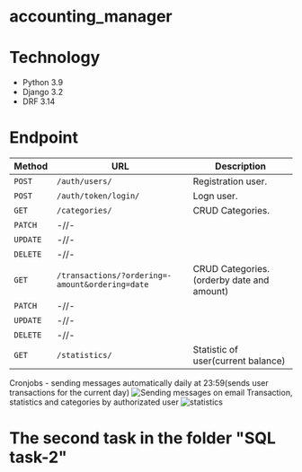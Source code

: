 # accounting_manager


# Technology

* Python 3.9
* Django 3.2
* DRF 3.14

# Endpoint

| Method   | URL                                            | Description                              |
| -------- | ---------------------------------------------- | ---------------------------------------- |
| `POST`   | `/auth/users/`                                 | Registration user.                       |
| `POST`   | `/auth/token/login/`                           | Logn user.                               |
| `GET`    | `/categories/`                                 | CRUD Categories.                         |
| `PATCH`  |   -//-                                         |                                          |
| `UPDATE` |   -//-                                         |                                          |
| `DELETE` |   -//-                                         |                                          |
| `GET`    |`/transactions/?ordering=-amount&ordering=date` | CRUD Categories.(orderby date and amount)|
| `PATCH`  |   -//-                                         |                                          |
| `UPDATE` |   -//-                                         |                                          |
| `DELETE` |   -//-                                         |                                          |
| `GET`    |`/statistics/`                                  | Statistic of user(current balance)       |

Cronjobs - sending messages automatically daily at 23:59(sends user transactions for the current day)
![Sending messages on email ](https://user-images.githubusercontent.com/88445455/200417434-feb66b88-0931-40d2-9f45-f43ed01ad522.PNG)
Transaction, statistics and categories by authorizated user 
![statistics](https://user-images.githubusercontent.com/88445455/200417469-97578453-173b-458b-88f3-feca43bc418d.PNG)


# The second task in the folder "SQL task-2"
